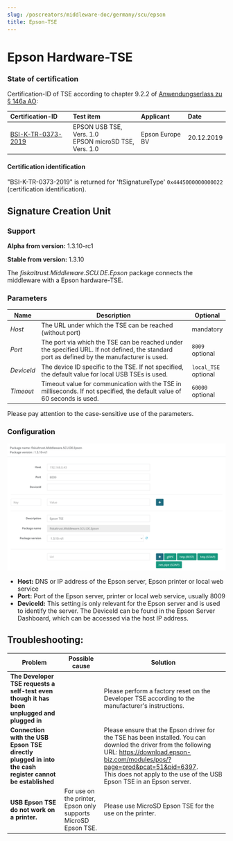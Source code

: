 ```yaml
---
slug: /poscreators/middleware-doc/germany/scu/epson
title: Epson-TSE
---
```


# Epson Hardware-TSE

### State of certification

Certification-ID of TSE according to chapter 9.2.2 of [Anwendungserlass zu § 146a AO](https://link.fiskaltrust.cloud/de/legal/146a-ao):

| Certification-ID                                             | Test item                                                   | Applicant       | Date       |
| :----------------------------------------------------------- | :---------------------------------------------------------- | :-------------- | :--------- |
| [BSI-K-TR-0373-2019](https://www.bsi.bund.de/SharedDocs/Zertifikate_TR/Technische_Sicherheitseinrichtungen/BSI-K-TR-0373-2019.html) | EPSON USB TSE, Vers. 1.0 <br />EPSON microSD TSE, Vers. 1.0 | Epson Europe BV | 20.12.2019 |

#### Certification identification

"BSI-K-TR-0373-2019" is returned for 'ftSignatureType' `0x4445000000000022` (certification identification). 

## Signature Creation Unit

### Support

**Alpha from version:** 1.3.10-rc1

**Stable from version:** 1.3.10

The _fiskaltrust.Middleware.SCU.DE.Epson_ package connects the middleware with a Epson hardware-TSE.

### Parameters

| Name | Description | Optional |
| ---- | ------------ |--------- |
| _Host_ | The URL under which the TSE can be reached (without port) | mandatory |
| _Port_ | The port via which the TSE can be reached under the specified URL. If not defined, the standard port as defined by the manufacturer is used. | `8009`<br />optional |
| _DeviceId_ | The device ID specific to the TSE. If not specified, the default value for local USB TSEs is used. | `local_TSE`<br />optional |
| _Timeout_ | Timeout value for communication with the TSE in milliseconds. If not specified, the default value of 60 seconds is used. | `60000`<br />optional |

Please pay attention to the case-sensitive use of the parameters.

### Configuration

![scu-de-epson-config](../images/scu-de-epson-config.png)

- **Host:** DNS or IP address of the Epson server, Epson printer or local web service
- **Port:** Port of the Epson server, printer or local web service, usually 8009
- **DeviceId:** This setting is only relevant for the Epson server and is used to identify the server. The DeviceId can be found in the Epson Server Dashboard, which can be accessed via the host IP address.

## Troubleshooting:

| Problem                                                      | Possible cause                                               | Solution                                                     |
| ------------------------------------------------------------ | ------------------------------------------------------------ | ------------------------------------------------------------ |
| **The Developer TSE requests a self-test even though it has been unplugged and plugged in** |                                                              | Please perform a factory reset on the Developer TSE according to the manufacturer's instructions. |
| **Connection with the USB Epson TSE directly plugged in into the cash register cannot be established** |                                                              | Please ensure that the Epson driver for the TSE has been installed. You can downlod the driver from the following URL: https://download.epson-biz.com/modules/pos/?page=prod&pcat=51&pid=6397. <br />This does not apply to the use of the USB Epson TSE in an Epson server. |
| **USB Epson TSE do not work on a printer.**                  | For use on the printer, Epson only supports MicroSD Epson TSE. | Please use MicroSD Epson TSE for the use on the printer.     |